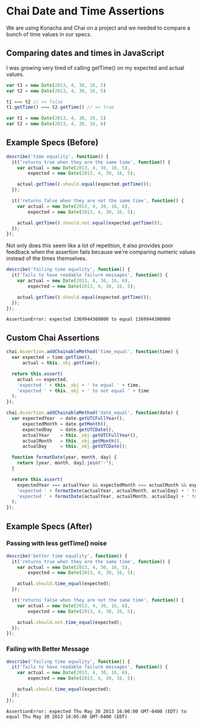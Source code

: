 # Chai Date and Time Assertions

We are using Konacha and Chai on a project and we needed to compare a
bunch of time values in our specs.

## Comparing dates and times in JavaScript

I was growing very tired of calling getTime() on my expected and
actual values.

```javascript
var t1 = new Date(2013, 4, 30, 16, 5)
var t2 = new Date(2013, 4, 30, 16, 5)

t1 === t2 // => false
t1.getTime() === t2.getTime() // => true
```

```javascript
var t1 = new Date(2013, 4, 30, 16, 5)
var t2 = new Date(2013, 4, 30, 16, 6)
```

## Example Specs (Before)

```javascript
describe('time equality', function() {
  it('returns true when they are the same time', function() {
    var actual = new Date(2013, 4, 30, 16, 5),
        expected = new Date(2013, 4, 30, 16, 5);

    actual.getTime().should.equal(expected.getTime());
  });

  it('returns false when they are not the same time', function() {
    var actual = new Date(2013, 4, 30, 16, 6),
        expected = new Date(2013, 4, 30, 16, 5);

    actual.getTime().should.not.equal(expected.getTime());
  });
});
```

Not only does this seem like a lot of repetition, it also provides
poor feedback when the assertion fails because we're comparing numeric
values instead of the times themselves.

```javascript
describe('failing time equality', function() {
  it('fails to have readable failure messages', function() {
    var actual = new Date(2013, 4, 30, 16, 6),
        expected = new Date(2013, 4, 30, 16, 5);

    actual.getTime().should.equal(expected.getTime());
  });
});
```

    AssertionError: expected 1369944360000 to equal 1369944300000

## Custom Chai Assertions

```javascript
chai.Assertion.addChainableMethod('time_equal', function(time) {
  var expected = time.getTime(),
      actual = this._obj.getTime();

  return this.assert(
    actual == expected,
    'expected ' + this._obj + ' to equal ' + time,
    'expected ' + this._obj + ' to not equal ' + time
  );
});

chai.Assertion.addChainableMethod('date_equal', function(date) {
  var expectedYear  = date.getUTCFullYear(),
      expectedMonth = date.getMonth(),
      expectedDay   = date.getUTCDate(),
      actualYear    = this._obj.getUTCFullYear(),
      actualMonth   = this._obj.getMonth(),
      actualDay     = this._obj.getUTCDate();

  function formatDate(year, month, day) {
    return [year, month, day].join("-");
  }

  return this.assert(
    expectedYear === actualYear && expectedMonth === actualMonth && expectedDay === actualDay,
    'expected ' + formatDate(actualYear, actualMonth, actualDay) + ' to equal' + formatDate(expectedYear, expectedMonth, expectedDay),
    'expected ' + formatDate(actualYear, actualMonth, actualDay) + ' to not equal' + formatDate(expectedYear, expectedMonth, expectedDay)
  );
});
```

## Example Specs (After)

### Passing with less getTime() noise

```javascript
describe('better time equality', function() {
  it('returns true when they are the same time', function() {
    var actual = new Date(2013, 4, 30, 16, 5),
        expected = new Date(2013, 4, 30, 16, 5);

    actual.should.time_equal(expected);
  });

  it('returns false when they are not the same time', function() {
    var actual = new Date(2013, 4, 30, 16, 6),
        expected = new Date(2013, 4, 30, 16, 5);

    actual.should.not.time_equal(expected);
  });
});
```

### Failing with Better Message

```javascript
describe('failing time equality', function() {
  it('fails to have readable failure messages', function() {
    var actual = new Date(2013, 4, 30, 16, 6),
        expected = new Date(2013, 4, 30, 16, 5);

    actual.should.time_equal(expected);
  });
});
```

    AssertionError: expected Thu May 30 2013 16:06:00 GMT-0400 (EDT) to equal Thu May 30 2013 16:05:00 GMT-0400 (EDT)
